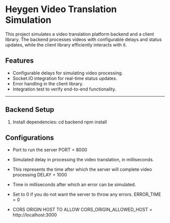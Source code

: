 # Heygen Video Translation Simulation

This project simulates a video translation platform backend and a client library. The backend processes videos with configurable delays and status updates, while the client library efficiently interacts with it.

## Features
- Configurable delays for simulating video processing.
- Socket.IO integration for real-time status updates.
- Error handling in the client library.
- Integration test to verify end-to-end functionality.

---

## Backend Setup

1. Install dependencies:
   cd backend
   npm install

## Configurations
- Port to run the server
PORT = 8000

- Simulated delay in processing the video translation, in milliseconds.
- This represents the time after which the server will complete video processing
DELAY = 1000

- Time in milliseconds after which an error can be simulated.
- Set to 0 if you do not want the server to throw any errors.
ERROR_TIME = 0

- CORS ORIGIN HOST TO ALLOW
CORS_ORIGIN_ALLOWED_HOST = http://localhost:3000